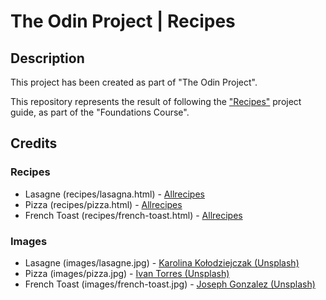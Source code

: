 # The Odin Project | Recipes

## Description
This project has been created as part of "The Odin Project".

This repository represents the result of following the ["Recipes"](https://www.theodinproject.com/lessons/foundations-recipes) project guide, as part of the "Foundations Course".

## Credits
### Recipes
- Lasagne (recipes/lasagna.html) - [Allrecipes](https://www.allrecipes.com/recipe/23600/worlds-best-lasagna/)
- Pizza (recipes/pizza.html) - [Allrecipes](https://www.allrecipes.com/recipe/133948/four-cheese-margherita-pizza/)
- French Toast (recipes/french-toast.html) - [Allrecipes](https://www.allrecipes.com/recipe/7016/french-toast-i/)

### Images
- Lasagne (images/lasagne.jpg) - [Karolina Kołodziejczak (Unsplash)](https://unsplash.com/photos/OSMAK8b74ls)
- Pizza (images/pizza.jpg) - [Ivan Torres (Unsplash)](https://unsplash.com/photos/MQUqbmszGGM)
- French Toast (images/french-toast.jpg) - [Joseph Gonzalez (Unsplash)](https://unsplash.com/photos/zcUgjyqEwe8)

